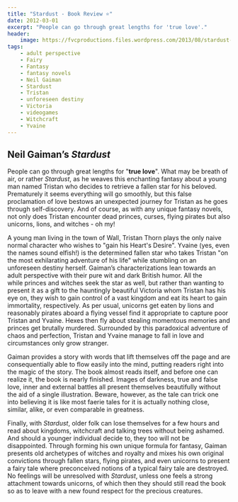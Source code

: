 ```yaml
---
title: "Stardust - Book Review ⭐"
date: 2012-03-01
excerpt: "People can go through great lengths for 'true love'."
header:
    image: https://fvcproductions.files.wordpress.com/2013/08/stardust-upcoming-movies-122591_1280_1024.jpg?w=1024&h=435&crop=1
tags:
    - adult perspective
    - Fairy
    - Fantasy
    - fantasy novels
    - Neil Gaiman
    - Stardust
    - Tristan
    - unforeseen destiny
    - Victoria
    - videogames
    - Witchcraft
    - Yvaine
---
```


## Neil Gaiman’s *Stardust*

People can go through great lengths for "**true love**". What may be breath of air, or rather *Stardust*, as he weaves this enchanting fantasy about a young man named Tristan who decides to retrieve a fallen star for his beloved. Prematurely it seems everything will go smoothly, but this false proclamation of love bestows an unexpected journey for Tristan as he goes through self-discovery. And of course, as with any unique fantasy novels, not only does Tristan encounter dead princes, curses, flying pirates but also unicorns, lions, and witches - oh my!

A young man living in the town of Wall, Tristan Thorn plays the only naive normal character who wishes to "gain his Heart's Desire". Yvaine (yes, even the names sound elfish!) is the determined fallen star who takes Tristan "on the most exhilarating adventure of his life" while stumbling on an unforeseen destiny herself. Gaiman’s characterizations lean towards an adult perspective with their pure wit and dark British humor. All the while princes and witches seek the star as well, but rather than wanting to present it as a gift to the hauntingly beautiful Victoria whom Tristan has his eye on, they wish to gain control of a vast kingdom and eat its heart to gain immortality, respectively. As per usual, unicorns get eaten by lions and reasonably pirates aboard a flying vessel find it appropriate to capture poor Tristan and Yvaine. Hexes then fly about stealing momentous memories and princes get brutally murdered. Surrounded by this paradoxical adventure of chaos and perfection, Tristan and Yvaine manage to fall in love and circumstances only grow stranger.

Gaiman provides a story with words that lift themselves off the page and are consequentially able to flow easily into the mind, putting readers right into the magic of the story. The book almost reads itself, and before one can realize it, the book is nearly finished. Images of darkness, true and false love, inner and external battles all present themselves beautifully without the aid of a single illustration. Beware, however, as the tale can trick one into believing it is like most faerie tales for it is actually nothing close, similar, alike, or even comparable in greatness.

Finally, with *Stardust*, older folk can lose themselves for a few hours and read about kingdoms, witchcraft and talking trees without being ashamed. And should a younger individual decide to, they too will not be disappointed. Through forming his own unique formula for fantasy, Gaiman presents old archetypes of witches and royalty and mixes his own original convictions through fallen stars, flying pirates, and even unicorns to present a fairy tale where preconceived notions of a typical fairy tale are destroyed. No feelings will be unresolved with *Stardust*, unless one feels a strong attachment towards unicorns, of which then they should still read the book so as to leave with a new found respect for the precious creatures.
